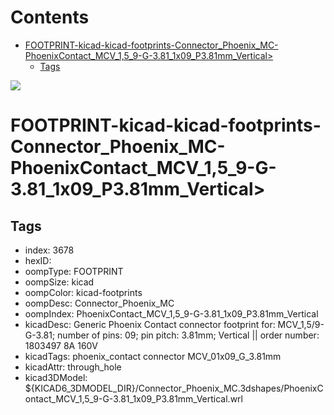 



Contents
========

* [FOOTPRINT-kicad-kicad-footprints-Connector_Phoenix_MC-PhoenixContact_MCV_1,5_9-G-3.81_1x09_P3.81mm_Vertical>](#footprint-kicad-kicad-footprints-connector_phoenix_mc-phoenixcontact_mcv_15_9-g-381_1x09_p381mm_vertical)
	* [Tags](#tags)
  
![][im]
# FOOTPRINT-kicad-kicad-footprints-Connector_Phoenix_MC-PhoenixContact_MCV_1,5_9-G-3.81_1x09_P3.81mm_Vertical>

## Tags

- index: 3678
- hexID: 
- oompType: FOOTPRINT
- oompSize: kicad
- oompColor: kicad-footprints
- oompDesc: Connector_Phoenix_MC
- oompIndex: PhoenixContact_MCV_1,5_9-G-3.81_1x09_P3.81mm_Vertical
- kicadDesc: Generic Phoenix Contact connector footprint for: MCV_1,5/9-G-3.81; number of pins: 09; pin pitch: 3.81mm; Vertical || order number: 1803497 8A 160V
- kicadTags: phoenix_contact connector MCV_01x09_G_3.81mm
- kicadAttr: through_hole
- kicad3DModel: ${KICAD6_3DMODEL_DIR}/Connector_Phoenix_MC.3dshapes/PhoenixContact_MCV_1,5_9-G-3.81_1x09_P3.81mm_Vertical.wrl



[im]: image.png
